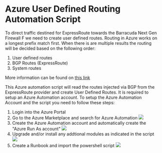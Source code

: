 # Azure User Defined Routing Automation Script

To direct traffic destined for ExpressRoute towards the Barracuda Next Gen Firewall F we need to create user defined routes. Routing in Azure works on a longest prefix match first. When there is are multiple results the routing will be decided based on the following order:
<ol>
<li>User defined routes</li>
<li>BGP Routes (ExpressRoute)</li>
<li>System routes</li>
</ol>

More information can be found on <a href="https://docs.microsoft.com/en-us/azure/virtual-network/virtual-networks-udr-overview">this link</a><br/>

This Azure automation script will read the routes injected via BGP from the ExpressRoute provider and create User Defined Routes. It is required to setup an Azure Automation account. To setup the Azure Automation Account and the script you need to follow these steps:

<ol>
    <li>Login into the Azure Portal</li>
    <li>Go to the Azure Marketplace and search for Azure Automation <img src="../../../../../../raw/master/contrib/azure/powershell/udrsync/cudaautomation1.png"/></li>
    <li>Create the Azure Automation account and automatically create the "Azure Run As account" <img src="../../../../../../raw/master/contrib/azure/powershell/udrsync/cudaautomation2.png"/></li>
    <li>Upgrade and/or install any addtional modules as indicated in the script <img src="../../../../../../raw/master/contrib/azure/powershell/udrsync/cudaautomation3.png"/></li>
    <li>Create a Runbook and import the powershell script <img src="../../../../../../raw/master/contrib/azure/powershell/udrsync/cudaautomation4.png"/></li>
</ol>

